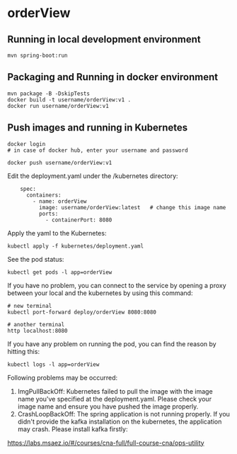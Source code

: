 # orderView

## Running in local development environment

```
mvn spring-boot:run
```

## Packaging and Running in docker environment

```
mvn package -B -DskipTests
docker build -t username/orderView:v1 .
docker run username/orderView:v1
```

## Push images and running in Kubernetes

```
docker login 
# in case of docker hub, enter your username and password

docker push username/orderView:v1
```

Edit the deployment.yaml under the /kubernetes directory:
```
    spec:
      containers:
        - name: orderView
          image: username/orderView:latest   # change this image name
          ports:
            - containerPort: 8080

```

Apply the yaml to the Kubernetes:
```
kubectl apply -f kubernetes/deployment.yaml
```

See the pod status:
```
kubectl get pods -l app=orderView
```

If you have no problem, you can connect to the service by opening a proxy between your local and the kubernetes by using this command:
```
# new terminal
kubectl port-forward deploy/orderView 8080:8080

# another terminal
http localhost:8080
```

If you have any problem on running the pod, you can find the reason by hitting this:
```
kubectl logs -l app=orderView
```

Following problems may be occurred:

1. ImgPullBackOff:  Kubernetes failed to pull the image with the image name you've specified at the deployment.yaml. Please check your image name and ensure you have pushed the image properly.
1. CrashLoopBackOff: The spring application is not running properly. If you didn't provide the kafka installation on the kubernetes, the application may crash. Please install kafka firstly:

https://labs.msaez.io/#/courses/cna-full/full-course-cna/ops-utility

